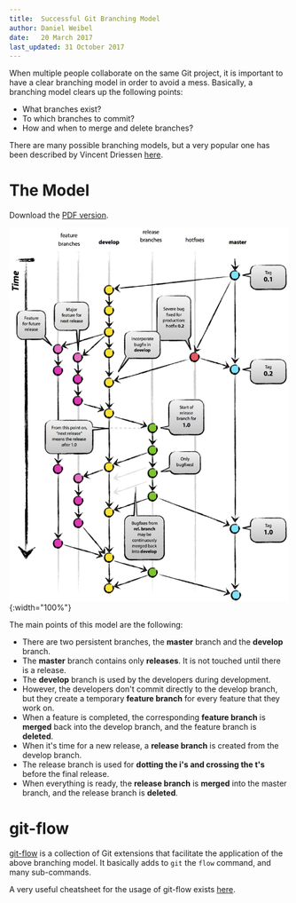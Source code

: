 ```yaml
---
title:  Successful Git Branching Model
author: Daniel Weibel
date:   20 March 2017
last_updated: 31 October 2017
---
```



When multiple people collaborate on the same Git project, it is important to have a clear branching model in order to avoid a mess. Basically, a branching model clears up the following points:

- What branches exist?
- To which branches to commit?
- How and when to merge and delete branches?

There are many possible branching models, but a very popular one has been described by Vincent Driessen [here](http://nvie.com/posts/a-successful-git-branching-model/).

# The Model

Download the [PDF version](assets/branching-model.pdf).

![Successful Git Branching Model](assets/branching-model.png){:width="100%"}

The main points of this model are the following:

- There are two persistent branches, the **master** branch and the **develop** branch.
- The **master** branch contains only **releases**. It is not touched until there is a release.
- The **develop** branch is used by the developers during development.
- However, the developers don't commit directly to the develop branch, but they create a temporary **feature branch** for every feature that they work on.
- When a feature is completed, the corresponding **feature branch** is **merged** back into the develop branch, and the feature branch is **deleted**.
- When it's time for a new release, a **release branch** is created from the develop branch.
- The release branch is used for **dotting the i's and crossing the t's** before the final release.
- When everything is ready, the **release branch** is **merged** into the master branch, and the release branch is **deleted**.

# git-flow

[git-flow](https://github.com/nvie/gitflow) is a collection of Git extensions that facilitate the application of the above branching model. It basically adds to `git` the `flow` command, and many sub-commands.

A very useful cheatsheet for the usage of git-flow exists [here](https://danielkummer.github.io/git-flow-cheatsheet/).
